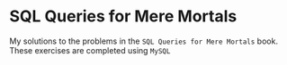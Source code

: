 # SQL Queries for Mere Mortals
My solutions to the problems in the `SQL Queries for Mere Mortals` book. These exercises are completed using `MySQL`
